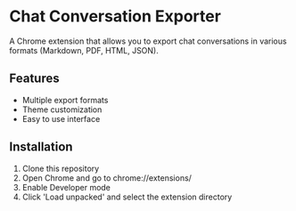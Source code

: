 # Chat Conversation Exporter

A Chrome extension that allows you to export chat conversations in various formats (Markdown, PDF, HTML, JSON).

## Features
- Multiple export formats
- Theme customization
- Easy to use interface

## Installation
1. Clone this repository
2. Open Chrome and go to chrome://extensions/
3. Enable Developer mode
4. Click 'Load unpacked' and select the extension directory
